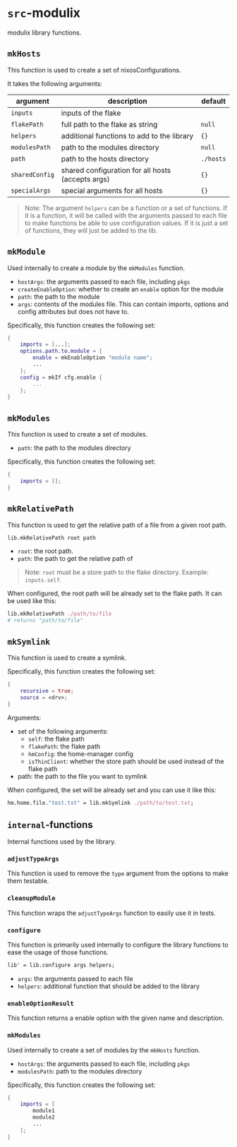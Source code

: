 # `src`-modulix

modulix library functions.

## `mkHosts`

This function is used to create a set of nixosConfigurations.

It takes the following arguments:

| argument       | description                                       | default   |
| -------------- | ------------------------------------------------- | --------- |
| `inputs`       | inputs of the flake                               |           |
| `flakePath`    | full path to the flake as string                  | `null`    |
| `helpers`      | additional functions to add to the library        | `{}`      |
| `modulesPath`  | path to the modules directory                     | `null`    |
| `path`         | path to the hosts directory                       | `./hosts` |
| `sharedConfig` | shared configuration for all hosts (accepts args) | `{}`      |
| `specialArgs`  | special arguments for all hosts                   | `{}`      |

> Note: The argument `helpers` can be a function or a set of functions. If it is a function, it will be called with the arguments passed to each file to make functions be able to use configuration values. If it is just a set of functions, they will just be added to the lib.

## `mkModule`

Used internally to create a module by the `mkModules` function.

- `hostArgs`: the arguments passed to each file, including `pkgs`
- `createEnableOption`: whether to create an `enable` option for the module
- `path`: the path to the module
- `args`: contents of the modules file. This can contain imports, options and config attributes but does not have to.

Specifically, this function creates the following set:

```nix
{
    imports = [...];
    options.path.to.module = {
        enable = mkEnableOption "module name";
        ...
    };
    config = mkIf cfg.enable {
        ...
    };
}
```

## `mkModules`

This function is used to create a set of modules.

- `path`: the path to the modules directory

Specifically, this function creates the following set:

```nix
{
    imports = [];
}
```

## `mkRelativePath`

This function is used to get the relative path of a file from a given root path.

```nix
lib.mkRelativePath root path
```

- `root`: the root path.
- `path`: the path to get the relative path of

> Note: `root` must be a store path to the flake directory. Example: `inputs.self`.

When configured, the root path will be already set to the flake path. It can be used like this:

```nix
lib.mkRelativePath ./path/to/file
# returns "path/to/file"
```

## `mkSymlink`

This function is used to create a symlink.

Specifically, this function creates the following set:

```nix
{
    recursive = true;
    source = <drv>;
}
```

Arguments:

- set of the following arguments:
  - `self`: the flake path
  - `flakePath`: the flake path
  - `hmConfig`: the home-manager config
  - `isThinClient`: whether the store path should be used instead of the flake path
- path: the path to the file you want to symlink

When configured, the set will be already set and you can use it like this:

```nix
hm.home.file."test.txt" = lib.mkSymlink ./path/to/test.txt;
```

## `internal`-functions

Internal functions used by the library.

### `adjustTypeArgs`

This function is used to remove the `type` argument from the options to make them testable.

### `cleanupModule`

This function wraps the `adjustTypeArgs` function to easily use it in tests.

### `configure`

This function is primarily used internally to configure the library functions to ease the usage of those functions.

```nix
lib' = lib.configure args helpers;
```

- `args`: the arguments passed to each file
- `helpers`: additional function that should be added to the library

### `enableOptionResult`

This function returns a enable option with the given name and description.

### `mkModules`

Used internally to create a set of modules by the `mkHosts` function.

- `hostArgs`: the arguments passed to each file, including `pkgs`
- `modulesPath`: path to the modules directory

Specifically, this function creates the following set:

```nix
{
    imports = [
        module1
        module2
        ...
    ];
}
```
